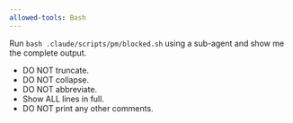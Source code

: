 ```yaml
---
allowed-tools: Bash
---
```


Run `bash .claude/scripts/pm/blocked.sh` using a sub-agent and show me the
complete output.

- DO NOT truncate.
- DO NOT collapse.
- DO NOT abbreviate.
- Show ALL lines in full.
- DO NOT print any other comments.
